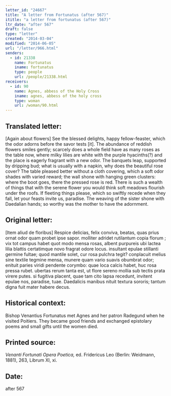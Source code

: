 ```yaml
---
letter_id: "24667"
title: "A letter from Fortunatus (after 567)"
ititle: "a letter from fortunatus (after 567)"
ltr_date: "after 567"
draft: false
type: "letter"
created: "2014-03-04"
modified: "2014-06-05"
url: "/letter/966.html"
senders:
  - id: 21338
    name: Fortunatus
    iname: fortunatus
    type: people
    url: /people/21338.html
receivers:
  - id: 90
    name: Agnes, abbess of the Holy Cross
    iname: agnes, abbess of the holy cross
    type: woman
    url: /woman/90.html
---
```

<h2> Translated letter:</h2>[Again about flowers]
See the blessed delights, happy fellow-feaster,
which the odor adorns before the savor tests [it].
The abundance of reddish flowers smiles gently;
scarcely does a whole field have as many roses as the table now,
where milky lilies are white with the purple hyacinths(?)
and the place is eagerly fragrant with a new odor.
The banquets leap, supported by dripping bud;
what is usually with a napkin, why does the beautiful rose cover?
The table pleased better without a cloth covering,
which a soft odor shades with varied reward;
the wall shone with hanging green clusters:
where the boot goes, there the pressed rose is red.
There is such a wealth of things that with the serene flower
you would think soft meadows flourish under the roofs.
If fleeting things please, which so swiftly recede when they fall,
let your feasts invite us, paradise.
The weaving of the sister shone with Daedalian hands;
so worthy was the mother to have the adornment.
<h2 class="mt-4"> Original letter:</h2>[Item aliud de floribus]
Respice delicias, felix conviva, beatas,
quas prius ornat odor quam probet ipse sapor.
molliter adridet rutilantum copia florum ;
vix tot campus habet quot modo mensa rosas,
albent purpureis ubi lactea lilia blattis
certatimque novo fragrat odore locus.
insultant epulae stillanti germine fultae;
quod mantile solet, cur rosa pulchra tegit?
conplacuit melius sine textile tegmine mensa,
munere quam vario suavis obumbrat odor;
enituit paries viridi pendente corymbo:
quae loca calcis habet, huc rosa pressa rubet.
ubertas rerum tanta est, ut flore sereno
mollia sub tectis prata virere putes.
si fugitiva placent, quae tam cito lapsa recedunt,
invitent epulae nos, paradise, tuae.
Daedalicis manibus nituit textura sororis;
tantum digna fuit mater habere decus.
<h2 class="mt-4"> Historical context:</h2>Bishop Venantius Fortunatus met Agnes and her patron Radegund when he visited Poitiers. They became good friends and exchanged epistolary poems and small gifts until the women died.
<h2 class="mt-4"> Printed source:</h2><p><em>Venanti Fortunati Opera Poetica,</em> ed. Fridericus Leo (Berlin: Weidmann, 1881), 263, Librum XI, xi.</p><h2 class="mt-4"> Date:</h2>after 567